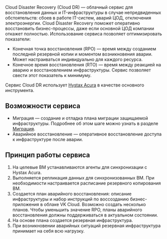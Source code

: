 Cloud Disaster Recovery (Cloud DR) — облачный сервис для восстановления данных и IT-инфраструктуры в случае непредвиденных обстоятельств: сбоев в работе IT-систем, аварий ЦОД, отключения электроэнергии. Cloud Disaster Recovery поможет оперативно восстановить бизнес-процессы, даже если основной ЦОД компании откажет полностью. Использование сервиса позволяет оптимизировать показатели:

- Конечная точка восстановления (RPO) — время между созданием последней резервной копии и моментом возникновения аварии. Может настраиваться индивидуально для каждого ресурса.
- Конечное время восстановления (RTO) — время между реакцией на аварию и восстановлением инфраструктуры. Сервис позволяет свести этот показатель к минимуму.

Сервис Cloud DR использует [Hystax Acura](https://хст.рф) в качестве основного инструмента.

## Возможности сервиса

- Миграция — создание и отладка плана миграции защищаемой инфраструктуры. Подробнее об этом шаге можно узнать в разделе [Миграция](/ru/additionals/migration/).
- Аварийное восстановление — оперативное восстановление доступа к инфраструктуре после аварии.

## Принцип работы сервиса

1. На целевые ВМ устанавливаются агенты для синхронизации с Hystax Acura.
1. Выполняется репликация данных для синхронизованных ВМ. При необходимости настраивается расписание резервного копирования ВМ.
1. Создается план аварийного восстановления: описание инфраструктуры и набор инструкций по воссозданию бизнес-приложения в облаке VK Cloud. Возможно создать несколько планов. Чтобы уменьшить значение RPO, планы аварийного восстановления должны поддерживаться в актуальном состоянии.
1. На основе плана создается резервная инфраструктура.
1. При возникновении аварийных ситуаций резервная инфраструктура принимает на себя всю нагрузку.
